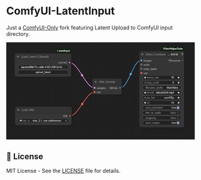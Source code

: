 # ComfyUI-LatentInput

Just a [ComfyUI-Only](https://github.com/eric183/ComfyUI-Only) fork featuring Latent Upload to ComfyUI input directory.


![sample workflow](assets/images/sample-workflow.PNG)


## 📄 License

MIT License - See the [LICENSE](LICENSE) file for details.
